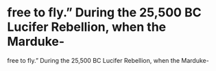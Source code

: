 # free to fly.” During the 25,500 BC Lucifer Rebellion, when the Marduke-

free to fly.” During the 25,500 BC Lucifer Rebellion, when the Marduke-